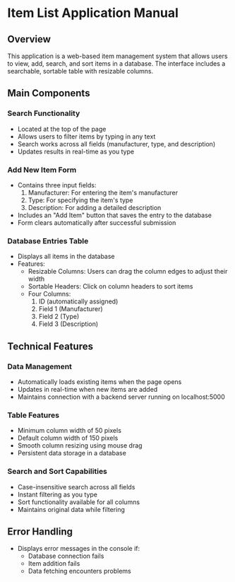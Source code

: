 # Item List Application Manual

## Overview
This application is a web-based item management system that allows users to view, add, search, and sort items in a database. The interface includes a searchable, sortable table with resizable columns.

## Main Components

### Search Functionality
- Located at the top of the page
- Allows users to filter items by typing in any text
- Search works across all fields (manufacturer, type, and description)
- Updates results in real-time as you type

### Add New Item Form
- Contains three input fields:
  1. Manufacturer: For entering the item's manufacturer
  2. Type: For specifying the item's type
  3. Description: For adding a detailed description
- Includes an "Add Item" button that saves the entry to the database
- Form clears automatically after successful submission

### Database Entries Table
- Displays all items in the database
- Features:
  - Resizable Columns: Users can drag the column edges to adjust their width
  - Sortable Headers: Click on column headers to sort items
  - Four Columns:
    1. ID (automatically assigned)
    2. Field 1 (Manufacturer)
    3. Field 2 (Type)
    4. Field 3 (Description)

## Technical Features

### Data Management
- Automatically loads existing items when the page opens
- Updates in real-time when new items are added
- Maintains connection with a backend server running on localhost:5000

### Table Features
- Minimum column width of 50 pixels
- Default column width of 150 pixels
- Smooth column resizing using mouse drag
- Persistent data storage in a database

### Search and Sort Capabilities
- Case-insensitive search across all fields
- Instant filtering as you type
- Sort functionality available for all columns
- Maintains original data while filtering

## Error Handling
- Displays error messages in the console if:
  - Database connection fails
  - Item addition fails
  - Data fetching encounters problems